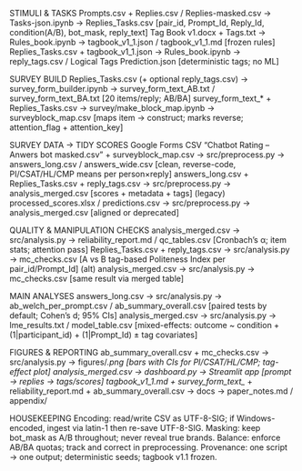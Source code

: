 STIMULI & TASKS
Prompts.csv + Replies.csv / Replies-masked.csv → Tasks-json.ipynb → Replies\_Tasks.csv  \[pair\_id, Prompt\_Id, Reply\_Id, condition(A/B), bot\_mask, reply\_text]
Tag Book v1.docx + Tags.txt → Rules\_book.ipynb → tagbook\_v1\_1.json / tagbook\_v1\_1.md  \[frozen rules]
Replies\_Tasks.csv + tagbook\_v1\_1.json → Rules\_book.ipynb → reply\_tags.csv / Logical Tags Prediction.json  \[deterministic tags; no ML]

SURVEY BUILD
Replies\_Tasks.csv (+ optional reply\_tags.csv) → survey\_form\_builder.ipynb → survey\_form\_text\_AB.txt / survey\_form\_text\_BA.txt  \[20 items/reply; AB/BA]
survey\_form\_text\_\* + Replies\_Tasks.csv → survey/make\_block\_map.ipynb → surveyblock\_map.csv  \[maps item → construct; marks reverse; attention\_flag + attention\_key]

SURVEY DATA → TIDY SCORES
Google Forms CSV “Chatbot Rating – Anwers bot masked.csv” + surveyblock\_map.csv → src/preprocess.py → answers\_long.csv / answers\_wide.csv  \[clean, reverse-code, PI/CSAT/HL/CMP means per person×reply]
answers\_long.csv + Replies\_Tasks.csv + reply\_tags.csv → src/preprocess.py → analysis\_merged.csv  \[scores + metadata + tags]
(legacy) processed\_scores.xlsx / predictions.csv → src/preprocess.py → analysis\_merged.csv  \[aligned or deprecated]

QUALITY & MANIPULATION CHECKS
analysis\_merged.csv → src/analysis.py → reliability\_report.md / qc\_tables.csv  \[Cronbach’s α; item stats; attention pass]
Replies\_Tasks.csv + reply\_tags.csv → src/analysis.py → mc\_checks.csv  \[A vs B tag-based Politeness Index per pair\_id/Prompt\_Id]
(alt) analysis\_merged.csv → src/analysis.py → mc\_checks.csv  \[same result via merged table]

MAIN ANALYSES
answers\_long.csv → src/analysis.py → ab\_welch\_per\_prompt.csv / ab\_summary\_overall.csv  \[paired tests by default; Cohen’s d; 95% CIs]
analysis\_merged.csv → src/analysis.py → lme\_results.txt / model\_table.csv  \[mixed-effects: outcome \~ condition + (1|participant\_id) + (1|Prompt\_Id) ± tag covariates]

FIGURES & REPORTING
ab\_summary\_overall.csv + mc\_checks.csv → src/analysis.py → figures/*.png  \[bars with CIs for PI/CSAT/HL/CMP; tag-effect plot]
analysis\_merged.csv → dashboard.py → Streamlit app  \[prompt → replies → tags/scores]
tagbook\_v1\_1.md + survey\_form\_text\_* + reliability\_report.md + ab\_summary\_overall.csv → docs → paper\_notes.md / appendix/

HOUSEKEEPING
Encoding: read/write CSV as UTF-8-SIG; if Windows-encoded, ingest via latin-1 then re-save UTF-8-SIG.
Masking: keep bot\_mask as A/B throughout; never reveal true brands.
Balance: enforce AB/BA quotas; track and correct in preprocessing.
Provenance: one script → one output; deterministic seeds; tagbook v1.1 frozen.
